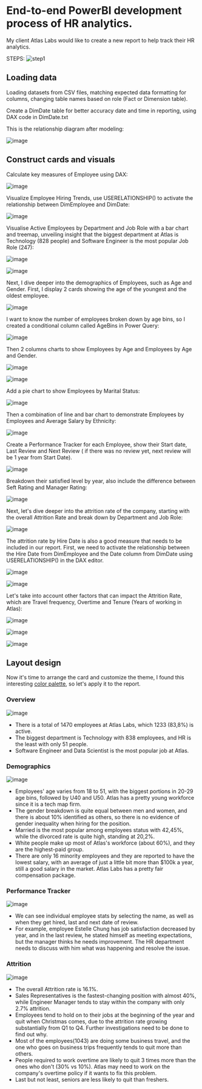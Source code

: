 # End-to-end PowerBI development process of HR analytics.
My client Atlas Labs would like to create a new report to help track their HR analytics.

STEPS:
![step1](https://github.com/dannytheanalyst911/End-to-end-PowerBI-development-process-of-HR-analytics./assets/107795987/024047eb-6192-43ac-b9a7-a9f9e6290c36)

## Loading data

Loading datasets from CSV files, matching expected data formatting for columns, changing table names based on role (Fact or Dimension table).

Create a DimDate table for better accuracy date and time in reporting, using DAX code in DimDate.txt

This is the relationship diagram after modeling:

![image](https://github.com/dannytheanalyst911/End-to-end-PowerBI-development-process-of-HR-analytics./assets/107795987/c562151b-5f4e-4973-bb55-daeb97c5b1cc)

## Construct cards and visuals

Calculate key measures of Employee using DAX:

![image](https://github.com/dannytheanalyst911/End-to-end-PowerBI-development-process-of-HR-analytics./assets/107795987/39b0d2cf-16f3-4eae-9cf4-8c7985df3c42)


Visualize Employee Hiring Trends, use USERELATIONSHIP() to activate the relationship between DimEmployee and DimDate:

![image](https://github.com/dannytheanalyst911/End-to-end-PowerBI-development-process-of-HR-analytics./assets/107795987/b25b789e-d7e8-4089-a46c-1bfe92498393)

Visualise Active Employees by Department and Job Role with a bar chart and treemap, unveiling insight that the biggest department at Atlas is Technology (828 people) and Software Engineer is the most popular Job Role (247):

![image](https://github.com/dannytheanalyst911/End-to-end-PowerBI-development-process-of-HR-analytics./assets/107795987/1b679365-276f-43c7-aae5-0699cd942331)

![image](https://github.com/dannytheanalyst911/End-to-end-PowerBI-development-process-of-HR-analytics./assets/107795987/b6e5eebc-ca0c-4e09-ad4c-de8a61fd48e4)

Next, I dive deeper into the demographics of Employees, such as Age and Gender. First, I display 2 cards showing the age of the youngest and the oldest employee.

![image](https://github.com/dannytheanalyst911/End-to-end-PowerBI-development-process-of-HR-analytics./assets/107795987/a9aedb1a-d737-46b2-bfe1-e1127f93a8ee)

I want to know the number of employees broken down by age bins, so I created a conditional column called AgeBins in Power Query:

![image](https://github.com/dannytheanalyst911/End-to-end-PowerBI-development-process-of-HR-analytics./assets/107795987/b4b6f77c-8ae4-4782-b7e1-7cd18243bdce)

Then 2 columns charts to show Employees by Age and Employees by Age and Gender.

![image](https://github.com/dannytheanalyst911/End-to-end-PowerBI-development-process-of-HR-analytics./assets/107795987/ebfef1cc-7947-4c15-aed8-51d5a7801bc4)

![image](https://github.com/dannytheanalyst911/End-to-end-PowerBI-development-process-of-HR-analytics./assets/107795987/1b64f937-5024-4cf1-8d67-2d56c2f5665b)

Add a pie chart to show Employees by Marital Status:

![image](https://github.com/dannytheanalyst911/End-to-end-PowerBI-development-process-of-HR-analytics./assets/107795987/904119cf-bfd0-4f26-b3c1-772e133eb3b4)

Then a combination of line and bar chart to demonstrate Employees by Employees and Average Salary by Ethnicity:

![image](https://github.com/dannytheanalyst911/End-to-end-PowerBI-development-process-of-HR-analytics./assets/107795987/64991b82-dcb6-4e43-ad9c-8349f46c515f)

Create a Performance Tracker for each Employee, show their Start date, Last Review and Next Review ( if there was no review yet, next review will be 1 year from Start Date).

![image](https://github.com/dannytheanalyst911/End-to-end-PowerBI-development-process-of-HR-analytics./assets/107795987/d4dc73b1-9d77-4269-ba25-7f8fac898b72)

Breakdown their satisfied level by year, also include the difference between Seft Rating and Manager Rating:

![image](https://github.com/dannytheanalyst911/End-to-end-PowerBI-development-process-of-HR-analytics./assets/107795987/dbeb59d7-02ce-459c-862a-e3826030cb56)

Next, let's dive deeper into the attrition rate of the company, starting with the overall Attrition Rate and break down by Department and Job Role:

![image](https://github.com/dannytheanalyst911/End-to-end-PowerBI-development-process-of-HR-analytics./assets/107795987/a9cd994d-2e80-4e2f-bcbc-f284226426b4)

The attrition rate by Hire Date is also a good measure that needs to be included in our report. First, we need to activate the relationship between the Hire Date from DimEmployee and the Date column from DimDate using USERELATIONSHIP() in the DAX editor.

![image](https://github.com/dannytheanalyst911/End-to-end-PowerBI-development-process-of-HR-analytics./assets/107795987/d8c2d0e9-6423-427f-973f-8566a6112993)

![image](https://github.com/dannytheanalyst911/End-to-end-PowerBI-development-process-of-HR-analytics./assets/107795987/6f20fd45-f5f1-4b2f-8b03-b51167613dff)

Let's take into account other factors that can impact the Attrition Rate, which are Travel frequency, Overtime and Tenure (Years of working in Atlas):

![image](https://github.com/dannytheanalyst911/End-to-end-PowerBI-development-process-of-HR-analytics./assets/107795987/1b0686d5-c132-44d8-843e-5445d71183ef)

![image](https://github.com/dannytheanalyst911/End-to-end-PowerBI-development-process-of-HR-analytics./assets/107795987/b8de0f2a-f260-45fd-bc20-a8a6569d1b10)

![image](https://github.com/dannytheanalyst911/End-to-end-PowerBI-development-process-of-HR-analytics./assets/107795987/82b016a0-8fbb-4b2b-8244-cfd90ecf6cad)

## Layout design

Now it's time to arrange the card and customize the theme, I found this interesting [color palette](https://www.color-hex.com/color-palette/1040017), so let's apply it to the report.

### Overview
![image](https://github.com/dannytheanalyst911/End-to-end-PowerBI-development-process-of-HR-analytics./assets/107795987/9a77d48c-ed2f-4a28-88bf-8323269252c6)

- There is a total of 1470 employees at Atlas Labs, which 1233 (83,8%) is active.
- The biggest department is Technology with 838 employees, and HR is the least with only 51 people.
- Software Engineer and Data Scientist is the most popular job at Atlas.

### Demographics
![image](https://github.com/dannytheanalyst911/End-to-end-PowerBI-development-process-of-HR-analytics./assets/107795987/2aae8a94-4a10-4a8c-846c-a688bfd9e8e0)

- Employees' age varies from 18 to 51, with the biggest portions in 20-29 age bins, followed by U40 and U50. Atlas has a pretty young workforce since it is a tech map firm.
- The gender breakdown is quite equal between men and women, and there is about 10% identified as others, so there is no evidence of gender inequality when hiring for the position.
- Married is the most popular among employees status with 42,45%, while the divorced rate is quite high, standing at 20,2%.
- White people make up most of Atlas's workforce (about 60%), and they are the highest-paid group.
- There are only 16 minority employees and they are reported to have the lowest salary, with an average of just a little bit more than $100k a year, still a good salary in the market. Atlas Labs has a pretty fair compensation package.
### Performance Tracker
![image](https://github.com/dannytheanalyst911/End-to-end-PowerBI-development-process-of-HR-analytics./assets/107795987/581eb4bb-182a-4624-ab38-049cece9c30c)

- We can see individual employee stats by selecting the name, as well as when they get hired, last and next date of review.
- For example, employee Estelle Chung has job satisfaction decreased by year, and in the last review, he stated himself as meeting expectations, but the manager thinks he needs improvement. The HR department needs to discuss with him what was happening and resolve the issue.
### Attrition
![image](https://github.com/dannytheanalyst911/End-to-end-PowerBI-development-process-of-HR-analytics./assets/107795987/06ef204c-fd35-4be7-8f54-93fcdbbf93e7)

- The overall Attrition rate is 16.1%.
- Sales Representatives is the fastest-changing position with almost 40%, while Engineer Manager tends to stay within the company with only 2.7% attrition.
- Employees tend to hold on to their jobs at the beginning of the year and quit when Christmas comes, due to the attrition rate growing substantially from Q1 to Q4. Further investigations need to be done to find out why.
- Most of the employees(1043) are doing some business travel, and the one who goes on business trips frequently tends to quit more than others.
- People required to work overtime are likely to quit 3 times more than the ones who don't (30% vs 10%). Atlas may need to work on the company's overtime policy if it wants to fix this problem.
- Last but not least, seniors are less likely to quit than freshers.

